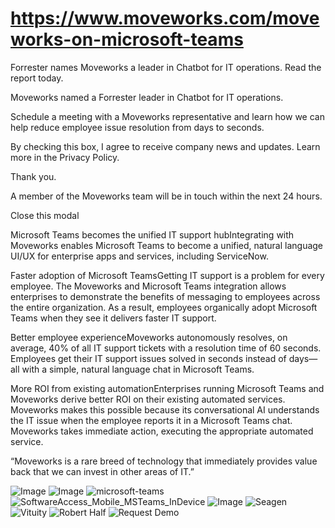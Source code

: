 # https://www.moveworks.com/moveworks-on-microsoft-teams

Forrester names Moveworks a leader in Chatbot for IT operations. Read the report today.

Moveworks named a Forrester leader in Chatbot for IT operations. 

Schedule a meeting with a Moveworks representative and learn how we can help reduce employee issue resolution from days to seconds.

By checking this box, I agree to receive company news and updates. Learn more in the Privacy Policy.

Thank you.

A member of the Moveworks team will be in touch within the next 24 hours.



  Close this modal
  


Microsoft Teams becomes the unified IT support hubIntegrating with Moveworks enables Microsoft Teams to become a unified, natural language UI/UX for enterprise apps and services, including ServiceNow.

Faster adoption of Microsoft TeamsGetting IT support is a problem for every employee. The Moveworks and Microsoft Teams integration allows enterprises to demonstrate the benefits of messaging to employees across the entire organization. As a result, employees organically adopt Microsoft Teams when they see it delivers faster IT support.

Better employee experienceMoveworks autonomously resolves, on average, 40% of all IT support tickets with a resolution time of 60 seconds. Employees get their IT support issues solved in seconds instead of days—all with a simple, natural language chat in Microsoft Teams.

More ROI from existing automationEnterprises running Microsoft Teams and Moveworks derive better ROI on their existing automated services. Moveworks makes this possible because its conversational AI understands the IT issue when the employee reports it in a Microsoft Teams chat. Moveworks takes immediate action, executing the appropriate automated service.

“Moveworks is a rare breed of technology that immediately provides value back that we can invest in other areas of IT.”



![Image](https://www.moveworks.com/hubfs/img/site/qr-demo.png)
![Image](https://www.moveworks.com/hubfs/img/site/logo.svg)
![microsoft-teams](https://www.moveworks.com/hubfs/microsoft-teams.svg)
![SoftwareAccess_Mobile_MSTeams_InDevice](https://www.moveworks.com/hs-fs/hubfs/img/blog/SoftwareAccess_Mobile_MSTeams_InDevice.png?width=375&height=751&name=SoftwareAccess_Mobile_MSTeams_InDevice.png)
![Image](https://www.moveworks.com/hubfs/img/partner%20pages/Teams/Milind-Wagle.jpg)
![Seagen](https://www.moveworks.com/hubfs/seagen.svg)
![Vituity](https://www.moveworks.com/hubfs/vituity-1.svg)
![Robert Half](https://www.moveworks.com/hubfs/img/clients/logos/sized/Reverse/robert_half.svg)
![Request Demo](https://no-cache.hubspot.com/cta/default/4204135/01fb8c68-5711-46f6-afd0-c984065bc3c4.png)
